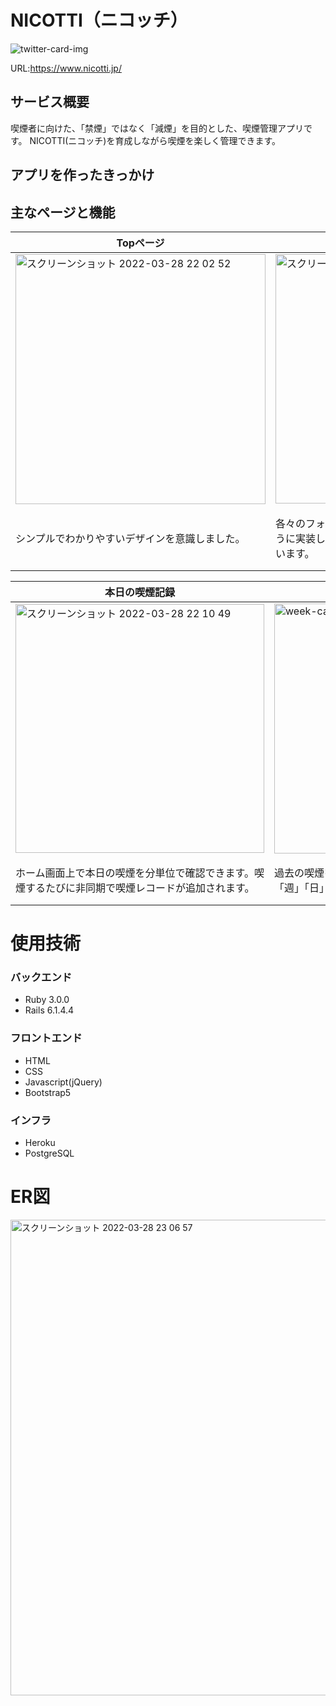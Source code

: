 # NICOTTI（ニコッチ）

![twitter-card-img](https://user-images.githubusercontent.com/81806277/160401769-ea46e880-bac4-4e67-b06e-6a54d84fd154.jpg)

URL:https://www.nicotti.jp/

## サービス概要
喫煙者に向けた、「禁煙」ではなく「減煙」を目的とした、喫煙管理アプリです。
NICOTTI(ニコッチ)を育成しながら喫煙を楽しく管理できます。

## アプリを作ったきっかけ


## 主なページと機能
| Topページ | ユーザー登録画面 | ホーム画面 |
|---|---|---|
| <img width="400" alt="スクリーンショット 2022-03-28 22 02 52" src="https://user-images.githubusercontent.com/81806277/160404212-e24d240e-2eb2-475e-8b26-39353f455744.png"> | <img width="399" alt="スクリーンショット 2022-03-28 22 04 41" src="https://user-images.githubusercontent.com/81806277/160404288-1382e75e-49bc-48ff-b31a-c25f0c7f41aa.png"> | <img width="398" alt="スクリーンショット 2022-03-28 22 10 49" src="https://user-images.githubusercontent.com/81806277/160404955-0b80b650-374f-494e-99b6-6ff2403b8442.png"> |
| シンプルでわかりやすいデザインを意識しました。 | 各々のフォームの下にエラーメッセージが表示されるように実装し、ユーザーが操作をしやすいように工夫しています。 | 携帯ゲームのような表示画面で、いかにもキャラクターを飼っているかのような画面設計にしています。喫煙登録に関する操作は全てajax通信で実装し、UXが高まるよう意識して作成しました。 |

| 本日の喫煙記録 | カレンダー機能 | バディ一覧機能 |
|---|---|---|
| <img width="398" alt="スクリーンショット 2022-03-28 22 10 49" src="https://user-images.githubusercontent.com/81806277/160404955-0b80b650-374f-494e-99b6-6ff2403b8442.png"> | <img width="400" alt="week-caledar" src="https://user-images.githubusercontent.com/81806277/160406325-b36f6c71-8d02-4433-9593-31c5d38586d6.png"> | <img width="400" alt="スクリーンショット 2022-03-27 23 51 07" src="https://user-images.githubusercontent.com/81806277/160406405-a1427e1d-00ae-414d-9745-a30b98c42fdc.png"> |
| ホーム画面上で本日の喫煙を分単位で確認できます。喫煙するたびに非同期で喫煙レコードが追加されます。 | 過去の喫煙を分単位で振り返ることができます。「月」「週」「日」の3つの表示モードを実装しています。 | LINEを使用した通知機能のバディ連携先一覧です。バディ連携をしたLINEアカウントのLINE ID使ってLINEのプロフィール情報を取得し表示しています。 |

# 使用技術

### バックエンド

- Ruby 3.0.0
- Rails 6.1.4.4

### フロントエンド

- HTML
- CSS
- Javascript(jQuery)
- Bootstrap5

### インフラ

- Heroku
- PostgreSQL

# ER図

<img width="761" alt="スクリーンショット 2022-03-28 23 06 57" src="https://user-images.githubusercontent.com/81806277/160415994-ca336e02-474c-4db5-af4a-8be2e1dc7d79.png">
